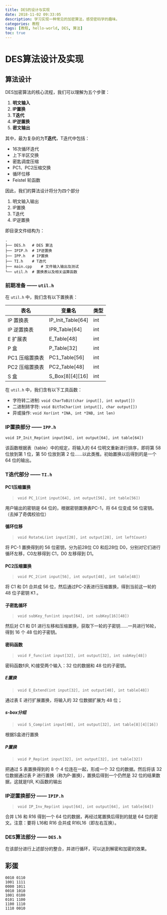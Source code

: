 ```yaml
---
title: DES的设计与实现
date: 2018-11-02 09:33:05
description: 学习实现一种常见的加密算法，感受密码学的趣味。
categories: 教程
tags: [教程, hello-world, DES, 算法]
toc: true
---
```

# DES算法设计及实现

## 算法设计

DES加密算法的核心流程，我们可以理解为五个步骤：

1. **明文输入**
2. **IP置换**
3. **T迭代**
4. **IP逆置换**
5. **密文输出**

其中，最为复杂的为**T迭代**，T迭代中包括：

- 16次循环迭代
- 上下半区交换
- 密匙调度压缩
- PC1、PC2压缩交换
- 循环位移
- Feistel 轮函数

因此，我们的算法设计将分为四个部分

1. 明文输入输出
2. IP置换
3. T迭代
4. IP逆置换

即目录文件结构为：

```shell
.
├── DES.h   # DES 算法
├── IPIP.h  # IP逆置换
├── IPP.h   # IP置换
├── TI.h    # T迭代
├── main.cpp    # 文件输入输出及测试
└── util.h  # 置换表以及相关运算函数
```

### 前期准备 —— `util.h`

在 `util.h` 中，我们含有以下置换表：

| 表名 | 变量名 | 类型 |
| ------ | ------ | ------ |
| IP 置换表 | IP_Init_Table[64] | int |
| IP 逆置换表 | IPR_Table[64] | int |
| E 扩展表 | E_Table[48] | int |
| P 盒 | P_Table[32] | int |
| PC1 压缩置换表 | PC1_Table[56] | int |
| PC2 压缩置换表 | PC2_Table[48] | int |
| S 盒 | S_Box[8][4][16] | int |

在 `util.h` 中，我们含有以下工具函数：

- 字符转二进制: `void CharToBit(char input[], int output[])`
- 二进制转字符: `void BitToChar(int intput[], char output[])`
- 异或操作: `void Xor(int *INA, int *INB, int len)`

### IP置换部分 —— `IPP.h`

`void IP_Init_Rep(int input[64], int output[64], int table[64])`

该函数根据表（table）中的规定，将输入的 64 位明文重新进行排序，即将第 58 位放到第 1 位，第 50 位放到第 2 位……以此类推。初始置换以后得到的是一个 64 位的输出。

### T迭代部分 —— `TI.h`

#### PC1压缩置换

> `void PC_1(int input[64], int output[56], int table[56])`

用户输出的密钥是 64 位的，根据密钥置换表PC-1，将 64 位变成 56 位密钥。（去掉了奇偶校验位）

#### 循环位移

> `void RotateL(int input[28], int output[28], int leftCount)`

将 PC-1 置换得到的 56 位密钥，分为前28位 C0 和后28位 D0，分别对它们进行循环左移，C0左移得到 C1，D0 左移得到 D1。

#### PC2压缩置换

> `void PC_2(int input[56], int output[48], int table[48])`

将 C1 和 D1 合并成 56 位，然后通过PC-2表进行压缩置换，得到当前这一轮的 48 位子密钥 K1 。

#### 子密匙循环

> `void subKey_fun(int input[64], int subKey[16][48])`

然后对 C1 和 D1 进行左移和压缩置换，获取下一轮的子密钥……一共进行16轮，得到 16 个 48 位的子密钥。

#### 密码函数

> `void F_func(int input[32], int output[32], int subKey[48])`

密码函数f(R, K)接受两个输入：32 位的数据和 48 位的子密钥。

##### E置换

> `void E_Extend(int input[32], int output[48], int table[48])`

通过表 E 进行扩展置换，将输入的 32 位数据扩展为 48 位；

##### s-box分组

> `void S_Comp(int input[48], int output[32], int table[8][4][16])`

根据S盒进行置换

##### P置换

> `void P_Rep(int input[32], int output[32], int table[32])`

把通过 S 表置换得到的 8 个 4 位连在一起，形成一个 32 位的数据。然后将该 32 位数据通过表 P 进行置换（称为P-置换），置换后得到一个仍然是 32 位的结果数据，这就是f(R, K)函数的输出

### IP逆置换部分 —— `IPIP.h`

> `void IP_Inv_Rep(int input[64], int output[64], int table[64])`

合并 L16 和 R16 得到一个 64 位的数据，再经过尾置换后得到的就是 64 位的密文。注意：要将 L16和 R16 合并成 R16L16（即左右互换）。

### DES算法部分 —— `DES.h`

在该部分进行上述部分的整合，并进行循环，可以达到解密和加密的效果。

## 彩蛋

```shell
0010 0110
1001 1111
0000 1011
0010 1010
1001 0100
0101 1100
1100 1110
1110 0010
```
